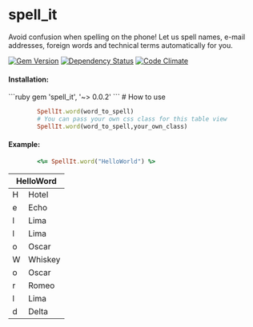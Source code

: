 # spell_it


Avoid confusion when spelling on the phone! Let us spell names, e-mail addresses, foreign words and technical terms automatically for you.

[![Gem Version](https://badge.fury.io/rb/spell_it.svg)](http://badge.fury.io/rb/spell_it-rails)
[![Dependency Status](https://gemnasium.com/mdshakeer/spell_it.svg)](https://gemnasium.com/mdshakeer/spell_it)
[![Code Climate](https://codeclimate.com/github/mdshakeer/spell_it/badges/gpa.svg)](https://codeclimate.com/github/mdshakeer/spell_it?branch=master)

<h4>Installation:</h4>
```ruby
		gem 'spell_it', '~> 0.0.2'
```
# How to use

```ruby
		SpellIt.word(word_to_spell)
		# You can pass your own css class for this table view
		SpellIt.word(word_to_spell,your_own_class)
```		

<h4>Example:</h4>

```ruby
		<%= SpellIt.word("HelloWorld") %>
```


<div style="text-align:center">
<table class="spellWordTable">
<thead><tr><th colspan="2" style="text-align: center;">HelloWord</th></tr></thead>
<tbody>
<tr><td>H</td><td>Hotel</td></tr>
<tr><td>e</td><td>Echo</td></tr>
<tr><td>l</td><td>Lima</td></tr>
<tr><td>l</td><td>Lima</td></tr>
<tr><td>o</td><td>Oscar</td></tr>
<tr><td>W</td><td>Whiskey</td></tr>
<tr><td>o</td><td>Oscar</td></tr>
<tr><td>r</td><td>Romeo</td></tr>
<tr><td>l</td><td>Lima</td></tr>
<tr><td>d</td><td>Delta</td></tr>
</tbody>
</table>
</div>

